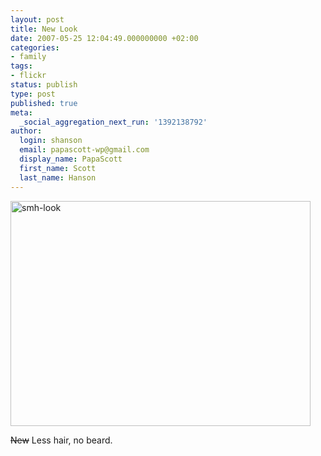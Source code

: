 ```yaml
---
layout: post
title: New Look
date: 2007-05-25 12:04:49.000000000 +02:00
categories:
- family
tags:
- flickr
status: publish
type: post
published: true
meta:
  _social_aggregation_next_run: '1392138792'
author:
  login: shanson
  email: papascott-wp@gmail.com
  display_name: PapaScott
  first_name: Scott
  last_name: Hanson
---
```

<p><a href="http://www.flickr.com/photos/papascott/513241766/" title="Photo Sharing"><img src="1.static.flickr.com/194/513241766_6fd0ca79df_o.jpg" width="480" height="360" alt="smh-look" /></a></p>
<p><s>New</s> Less hair, no beard.</p>
